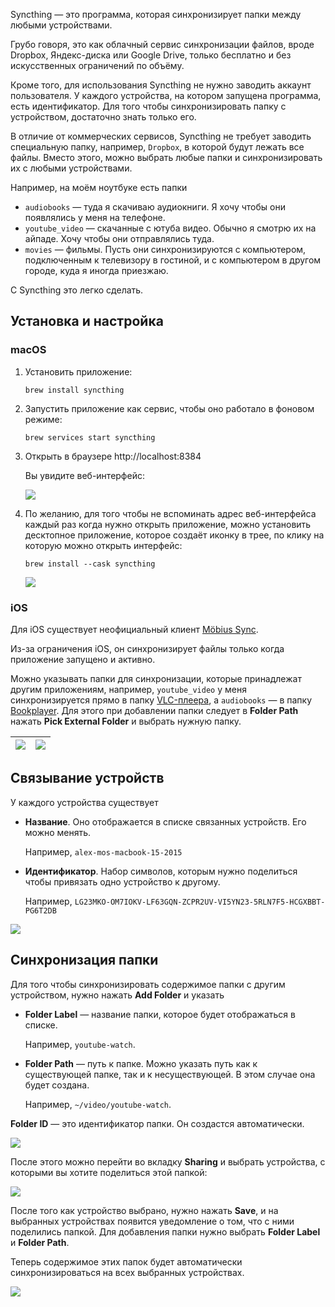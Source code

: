 Syncthing — это программа, которая синхронизирует папки между любыми устройствами.

Грубо говоря, это как облачный сервис синхронизации файлов, вроде Dropbox, Яндекс-диска или Google Drive, только бесплатно и без искусственных ограничений по объёму.

Кроме того, для использования Syncthing не нужно заводить аккаунт пользователя. У каждого устройства, на котором запущена программа, есть идентификатор. Для того чтобы синхронизировать папку с устройством, достаточно знать только его.

В отличие от коммерческих сервисов, Syncthing не требует заводить специальную папку, например, `Dropbox`, в которой будут лежать все файлы. Вместо этого, можно выбрать любые папки и синхронизировать их с любыми устройствами.

Например, на моём ноутбуке есть папки
* `audiobooks` — туда я скачиваю аудиокниги. Я хочу чтобы они появлялись у меня на телефоне.
* `youtube_video` — скачанные с ютуба видео. Обычно я смотрю их на айпаде. Хочу чтобы они отправлялись туда.
* `movies` — фильмы. Пусть они синхронизируются с компьютером, подключенным к телевизору в гостиной, и с компьютером в другом городе, куда я иногда приезжаю.

С Syncthing это легко сделать.

## Установка и настройка

### macOS

1. Установить приложение:

    `brew install syncthing`

2. Запустить приложение как сервис, чтобы оно работало в фоновом режиме:
    
    `brew services start syncthing`

3. Открыть в браузере http://localhost:8384
    
    Вы увидите веб-интерфейс:
    
    ![](Syncthing/web_interface_fresh.png)

4. По желанию, для того чтобы не вспоминать адрес веб-интерфейса каждый раз когда нужно открыть приложение, можно установить десктопное приложение, которое создаёт иконку в трее, по клику на которую можно открыть интерфейс:

    `brew install --cask syncthing`

    ![](Syncthing/desktop_app.png)

### iOS

Для iOS существует неофициальный клиент [Möbius Sync](https://www.mobiussync.com).

Из-за ограничения iOS, он синхронизирует файлы только когда приложение запущено и активно.

Можно указывать папки для синхронизации, которые принадлежат другим приложениям, например, `youtube_video` у меня синхронизируется прямо в папку [VLC-плеера](https://www.videolan.org/vlc/download-ios.html), а `audiobooks` — в папку [Bookplayer](https://github.com/TortugaPower/BookPlayer). Для этого при добавлении папки следует в **Folder Path** нажать **Pick External Folder** и выбрать нужную папку.

| ![](Syncthing/ios_add_external_folder_01.png) | ![](Syncthing/ios_add_external_folder_02.png) |
| ---- | ---- |

## Связывание устройств

У каждого устройства существует
* **Название**. Оно отображается в списке связанных устройств. Его можно менять.

    Например, `alex-mos-macbook-15-2015`

* **Идентификатор**. Набор символов, которым нужно поделиться чтобы привязать одно устройство к другому.

    Например, `LG23MKO-OM7IOKV-LF63GQN-ZCPR2UV-VI5YN23-5RLN7F5-HCGXBBT-PG6T2DB`

![](Syncthing/device_id.png)


## Синхронизация папки

Для того чтобы синхронизировать содержимое папки с другим устройством, нужно нажать **Add Folder** и указать
* **Folder Label** — название папки, которое будет отображаться в списке.

    Например, `youtube-watch`.

* **Folder Path** — путь к папке. Можно указать путь как к существующей папке, так и к несуществующей. В этом случае она будет создана.

    Например, `~/video/youtube-watch`.

**Folder ID** — это идентификатор папки. Он создастся автоматически.

![](Syncthing/folder_add.png)

После этого можно перейти во вкладку **Sharing** и выбрать устройства, с которыми вы хотите поделиться этой папкой:

![](Syncthing/folder_share.png)

После того как устройство выбрано, нужно нажать **Save**, и на выбранных устройствах появится уведомление о том, что с ними поделились папкой.
Для добавления папки нужно выбрать **Folder Label** и **Folder Path**.

Теперь содержимое этих папок будет автоматически синхронизироваться на всех выбранных устройствах.

![](Syncthing/web_interface_full.png)
